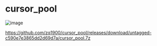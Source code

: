 # cursor_pool
![image](https://github.com/user-attachments/assets/685cf784-06ae-4a19-b1a1-97c857d9ad20)

https://github.com/zq1900/cursor_pool/releases/download/untagged-c590e7e3865dd2d69d7a/cursor_pool.7z
